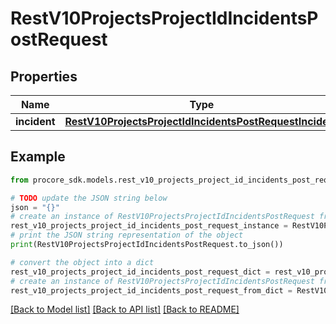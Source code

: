 # RestV10ProjectsProjectIdIncidentsPostRequest


## Properties

Name | Type | Description | Notes
------------ | ------------- | ------------- | -------------
**incident** | [**RestV10ProjectsProjectIdIncidentsPostRequestIncident**](RestV10ProjectsProjectIdIncidentsPostRequestIncident.md) |  | 

## Example

```python
from procore_sdk.models.rest_v10_projects_project_id_incidents_post_request import RestV10ProjectsProjectIdIncidentsPostRequest

# TODO update the JSON string below
json = "{}"
# create an instance of RestV10ProjectsProjectIdIncidentsPostRequest from a JSON string
rest_v10_projects_project_id_incidents_post_request_instance = RestV10ProjectsProjectIdIncidentsPostRequest.from_json(json)
# print the JSON string representation of the object
print(RestV10ProjectsProjectIdIncidentsPostRequest.to_json())

# convert the object into a dict
rest_v10_projects_project_id_incidents_post_request_dict = rest_v10_projects_project_id_incidents_post_request_instance.to_dict()
# create an instance of RestV10ProjectsProjectIdIncidentsPostRequest from a dict
rest_v10_projects_project_id_incidents_post_request_from_dict = RestV10ProjectsProjectIdIncidentsPostRequest.from_dict(rest_v10_projects_project_id_incidents_post_request_dict)
```
[[Back to Model list]](../README.md#documentation-for-models) [[Back to API list]](../README.md#documentation-for-api-endpoints) [[Back to README]](../README.md)


